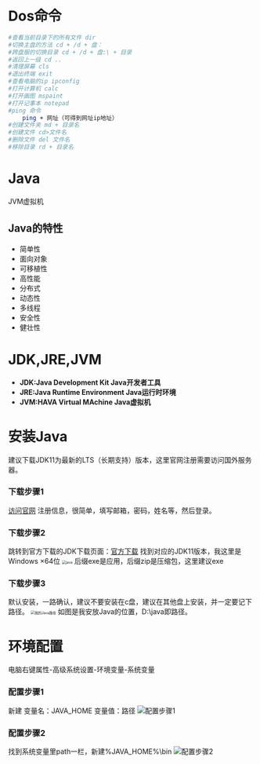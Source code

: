 # Dos命令

```bash
#查看当前目录下的所有文件 dir
#切换主盘的方法 cd + /d + 盘：
#跨盘服的切换目录 cd + /d + 盘:\ + 目录
#返回上一级 cd ..
#清理屏幕 cls
#退出终端 exit
#查看电脑的ip ipconfig
#打开计算机 calc
#打开画图 mspaint
#打开记事本 notepad
#ping 命令
	ping + 网址（可得到网址ip地址）
#创建文件夹 md + 目录名
#创建文件 cd>文件名
#删除文件 del 文件名
#移除目录 rd + 目录名 
```

# Java

JVM虚拟机



## Java的特性

* 简单性
* 面向对象
* 可移植性
* 高性能
* 分布式
* 动态性
* 多线程
* 安全性
* 健壮性

# JDK,JRE,JVM
* **JDK:Java Development Kit Java开发者工具**
* **JRE:Java Runtime Environment Java运行时环境**
* **JVM:HAVA Virtual MAchine Java虚拟机**

# 安装Java
建议下载JDK11为最新的LTS（长期支持）版本，这里官网注册需要访问国外服务器。
### 下载步骤1
[访问官网](https://www.oracle.com/cn/index.html)
注册信息，很简单，填写邮箱，密码，姓名等，然后登录。
### 下载步骤2
跳转到官方下载的JDK下载页面：[官方下载](https://www.oracle.com/java/technologies/downloads/)
找到对应的JDK11版本，我这里是Windows ×64位
<img src="http://m.qpic.cn/psc?/V52S7Jzr1R5Aih2NQvYV3SvTId2fwsIn/ruAMsa53pVQWN7FLK88i5kbU0JG4qPWG425mlFMbGUT*vfwHtn*d6OLNMKDhDIEGtX60MGdW0c65r2G0XQ4qygx.Ekj56jXuGh7Odvf615E!/b&bo=JQhUAwAAAAADF0g!&rf=viewer_4" alt="java" style="zoom:50%;" />
后缀exe是应用，后缀zip是压缩包，这里建议exe

### 下载步骤3
默认安装，一路确认，建议不要安装在c盘，建议在其他盘上安装，并一定要记下路径。
<img src="http://m.qpic.cn/psc?/V52S7Jzr1R5Aih2NQvYV3SvTId2fwsIn/ruAMsa53pVQWN7FLK88i5lzbgIIoFgdiDGli7PmTubFV7fRKHuqy14R2yKjSsn7ZTJkU*Iy51eOAl1b9ddYKEG0msFJB90gOlHtiLx.1Tb0!/b&bo=mgaRAwAAAAADFzw!&rf=viewer_4" alt="我的Java路径" style="zoom: 50%;" />
如图是我安放Java的位置，D:\java即路径。

# 环境配置
电脑右键属性-高级系统设置-环境变量-系统变量
### 配置步骤1
新建
变量名：JAVA_HOME
变量值：路径
![配置步骤1](http://m.qpic.cn/psc?/V52S7Jzr1R5Aih2NQvYV3SvTId2fwsIn/ruAMsa53pVQWN7FLK88i5kbU0JG4qPWG425mlFMbGURyCJVBxly.iEsaKYL0BjQYYCRTNN32hnBrSLWK4JP*KaIUOQ9AEEk5nn4fP*ilq*A!/b&bo=AwQEAQAAAAADFzA!&rf=viewer_4)

### 配置步骤2
找到系统变量里path一栏，新建%JAVA_HOME%\bin
![配置步骤2](http://m.qpic.cn/psc?/V52S7Jzr1R5Aih2NQvYV3SvTId2fwsIn/ruAMsa53pVQWN7FLK88i5kbU0JG4qPWG425mlFMbGURzZZPqXUiIk5d3m22iL1beajoQ4StpsNFvQVnzf9RLnxIrgF5QnECnOudYrOnMbDY!/b&bo=cAI5AAAAAAADF3k!&rf=viewer_4)